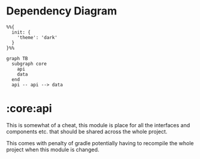 # Dependency Diagram

```mermaid
%%{
  init: {
    'theme': 'dark'
  }
}%%

graph TB
  subgraph core
    api
    data
  end
  api -- api --> data

```
# :core:api

This is somewhat of a cheat, this module is place for all the interfaces and components etc. that should be shared across the whole project.

This comes with penalty of gradle potentially having to recompile the whole project when this module is changed.